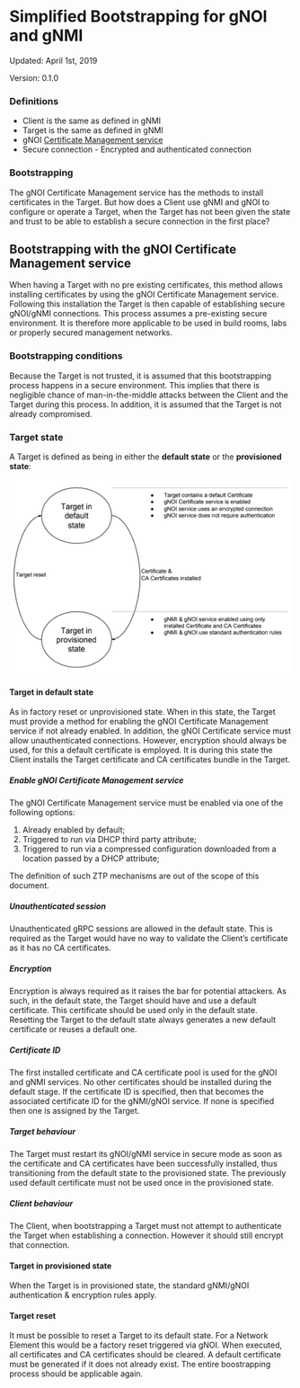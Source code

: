 # Simplified Bootstrapping for gNOI and gNMI

Updated: April 1st, 2019

Version: 0.1.0

### Definitions

*   Client is the same as defined in gNMI
*   Target is the same as defined in gNMI
*   gNOI [Certificate Management service](../cert/cert.proto)
*   Secure connection - Encrypted and authenticated connection

### Bootstrapping

The gNOI Certificate Management service has the methods to install certificates
in the Target. But how does a Client use gNMI and gNOI to configure or operate a
Target, when the Target has not been given the state and trust to be able to
establish a secure connection in the first place?

## Bootstrapping with the gNOI Certificate Management service

When having a Target with no pre existing certificates, this method allows
installing certificates by using the gNOI Certificate Management service.
Following this installation the Target is then capable of establishing secure
gNOI/gNMI connections. This process assumes a pre-existing secure environment.
It is therefore more applicable to be used in build rooms, labs or properly
secured management networks.

### Bootstrapping conditions

Because the Target is not trusted, it is assumed that this bootstrapping process
happens in a secure environment. This implies that there is negligible chance of
man-in-the-middle attacks between the Client and the Target during this process.
In addition, it is assumed that the Target is not already compromised.

### Target state

A Target is defined as being in either the **default state** or the
**provisioned state**:

![Target states](img/bootstrapping_state.png)

#### Target in default state

As in factory reset or unprovisioned state. When in this state, the Target must
provide a method for enabling the gNOI Certificate Management service if not
already enabled. In addition, the gNOI Certificate service must allow
unauthenticated connections. However, encryption should always be used, for this
a default certificate is employed. It is during this state the Client installs
the Target certificate and CA certificates bundle in the Target.

##### Enable gNOI Certificate Management service

The gNOI Certificate Management service must be enabled via one of the following
options:

1.  Already enabled by default;
2.  Triggered to run via DHCP third party attribute;
3.  Triggered to run via a compressed configuration downloaded from a location
    passed by a DHCP attribute;

The definition of such ZTP mechanisms are out of the scope of this document.

##### Unauthenticated session

Unauthenticated gRPC sessions are allowed in the default state. This is required
as the Target would have no way to validate the Client’s certificate as it has
no CA certificates.

##### Encryption

Encryption is always required as it raises the bar for potential attackers. As
such, in the default state, the Target should have and use a default
certificate. This certificate should be used only in the default state.
Resetting the Target to the default state always generates a new default
certificate or reuses a default one.

##### Certificate ID

The first installed certificate and CA certificate pool is used for the gNOI and
gNMI services. No other certificates should be installed during the default
stage. If the certificate ID is specified, then that becomes the associated
certificate ID for the gNMI/gNOI service. If none is specified then one is
assigned by the Target.

##### Target behaviour

The Target must restart its gNOI/gNMI service in secure mode as soon as the
certificate and CA certificates have been successfully installed, thus
transitioning from the default state to the provisioned state. The previously
used default certificate must not be used once in the provisioned state.

##### Client behaviour

The Client, when bootstrapping a Target must not attempt to authenticate the
Target when establishing a connection. However it should still encrypt that
connection.

#### Target in provisioned state

When the Target is in provisioned state, the standard gNMI/gNOI authentication &
encryption rules apply.

#### Target reset

It must be possible to reset a Target to its default state. For a Network
Element this would be a factory reset triggered via gNOI. When executed, all
certificates and CA certificates should be cleared. A default certificate must
be generated if it does not already exist. The entire boostrapping process
should be applicable again.
